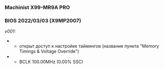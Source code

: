 ### Machinist X99-MR9A PRO
### BIOS 2022/03/03 (X9MP2007)

*v001:*
* + открыт доступ к настройке таймингов (название пункта "Memory Timings & Voltage Override")
* + BCLK 100.00MHz (0.00% SSC)
